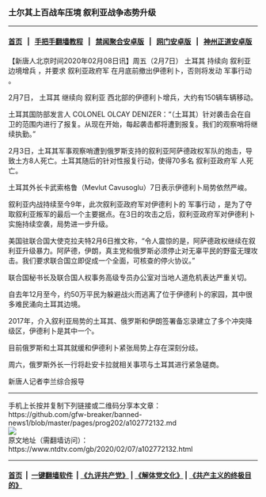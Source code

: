 ### 土尔其上百战车压境 叙利亚战争态势升级
------------------------

#### [首页](https://github.com/gfw-breaker/banned-news1/blob/master/README.md) &nbsp;&nbsp;|&nbsp;&nbsp; [手把手翻墙教程](https://github.com/gfw-breaker/guides/wiki) &nbsp;&nbsp;|&nbsp;&nbsp; [禁闻聚合安卓版](https://github.com/gfw-breaker/bn-android) &nbsp;&nbsp;|&nbsp;&nbsp; [网门安卓版](https://github.com/oGate2/oGate) &nbsp;&nbsp;|&nbsp;&nbsp; [神州正道安卓版](https://github.com/SzzdOgate/update) 



<div><div class="post_content" itemprop="articleBody">
 <p>
  【新唐人北京时间2020年02月08日讯】周五（2月7日）
  <ok href="https://www.ntdtv.com/gb/土耳其.htm">
   土耳其
  </ok>
  持续向
  <ok href="https://www.ntdtv.com/gb/叙利亚.htm">
   叙利亚
  </ok>
  <ok href="https://www.ntdtv.com/gb/边境增兵.htm">
   边境增兵
  </ok>
  ，并要求
  <ok href="https://www.ntdtv.com/gb/叙利亚政府军.htm">
   叙利亚政府军
  </ok>
  在月底前撤出伊德利卜，否则将发动
  <ok href="https://www.ntdtv.com/gb/军事行动.htm">
   军事行动
  </ok>
  。
 </p>
 <p>
  2月7日，
  <ok href="https://www.ntdtv.com/gb/土耳其.htm">
   土耳其
  </ok>
  继续向
  <ok href="https://www.ntdtv.com/gb/叙利亚.htm">
   叙利亚
  </ok>
  西北部的伊德利卜增兵，大约有150辆车辆移动。
 </p>
 <p>
  土耳其国防部发言人 COLONEL OLCAY DENIZER：“（土耳其）针对袭击会在自卫的范围内进行了报复。从现在开始，每起袭击都将遭到报复。我们的观察哨将继续执勤。”
 </p>
 <p>
  2月3日，土耳其军事观察哨遭到俄罗斯支持的叙利亚阿萨德政权军队的炮击，导致土方8人死亡。土耳其随后的针对性报复行动，使得70多名
  <ok href="https://www.ntdtv.com/gb/叙利亚政府军.htm">
   叙利亚政府军
  </ok>
  人死亡。
 </p>
 <p>
  土耳其外长卡武索格鲁（Mevlut Cavusoglu）7日表示伊德利卜局势依然严峻。
 </p>
 <p>
  叙利亚内战持续至今9年，此次叙利亚政府军对伊德利卜的
  <ok href="https://www.ntdtv.com/gb/军事行动.htm">
   军事行动
  </ok>
  ，是为了夺取叙利亚叛军的最后一个主要据点。在3日的攻击之后，叙利亚政府军对伊德利卜实施持续空袭，局势进一步升级。
 </p>
 <p>
  美国驻联合国大使克拉夫特2月6日推文称，“令人震惊的是，阿萨德政权继续在叙利亚升级暴力。阿萨德，伊朗，真主党和俄罗斯必须停止对无辜平民的野蛮无理攻击。我们要求联合国立即促成一个全面，可核查的停火协议。”
 </p>
 <p>
  联合国秘书长及联合国人权事务高级专员办公室对当地人道危机表达严重关切。
 </p>
 <p>
  自去年12月至今，约50万平民为躲避战火而逃离了位于伊德利卜的家园，其中很多难民涌向土耳其边境。
 </p>
 <p>
  2017年，介入叙利亚局势的土耳其、俄罗斯和伊朗签署备忘录建立了多个冲突降级区，伊德利卜是其中一个。
 </p>
 <p>
  目前俄罗斯和土耳其就缓和伊德利卜紧张局势上存在深刻分歧。
 </p>
 <p>
  周六，俄罗斯外长一行将赴安卡拉就相关事项与土耳其进行紧急磋商。
 </p>
 <p>
  新唐人记者李兰综合报导
 </p>
 <div class="single_ad">
 </div>
</div>
</div>
<hr/>
手机上长按并复制下列链接或二维码分享本文章：<br/>
https://github.com/gfw-breaker/banned-news1/blob/master/pages/prog202/a102772132.md <br/>
<a href='https://github.com/gfw-breaker/banned-news1/blob/master/pages/prog202/a102772132.md'><img src='https://github.com/gfw-breaker/banned-news1/blob/master/pages/prog202/a102772132.md.png'/></a> <br/>
原文地址（需翻墙访问）：https://www.ntdtv.com/gb/2020/02/07/a102772132.html


------------------------
#### [首页](https://github.com/gfw-breaker/banned-news1/blob/master/README.md) &nbsp;|&nbsp; [一键翻墙软件](https://github.com/gfw-breaker/nogfw/blob/master/README.md) &nbsp;| [《九评共产党》](https://github.com/gfw-breaker/9ping.md/blob/master/README.md#九评之一评共产党是什么) | [《解体党文化》](https://github.com/gfw-breaker/jtdwh.md/blob/master/README.md) | [《共产主义的终极目的》](https://github.com/gfw-breaker/gczydzjmd.md/blob/master/README.md)


<img src='http://gfw-breaker.win/banned-news/pages/prog202/a102772132.md' width='0px' height='0px'/>